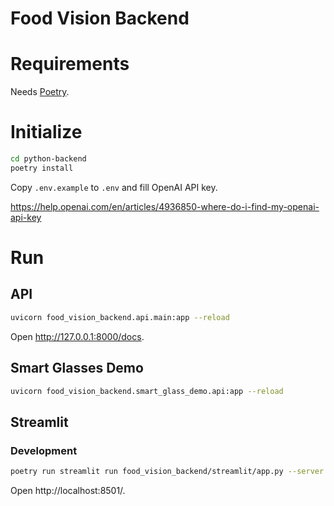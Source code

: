 # Food Vision Backend

# Requirements

Needs [Poetry](https://python-poetry.org).

# Initialize

```bash
cd python-backend
poetry install
```

Copy `.env.example` to `.env` and fill OpenAI API key.

https://help.openai.com/en/articles/4936850-where-do-i-find-my-openai-api-key

# Run

## API

```bash
uvicorn food_vision_backend.api.main:app --reload
```

Open http://127.0.0.1:8000/docs.

## Smart Glasses Demo

```bash
uvicorn food_vision_backend.smart_glass_demo.api:app --reload
```

## Streamlit

### Development

```bash
poetry run streamlit run food_vision_backend/streamlit/app.py --server.headless true --server.runOnSave true
```

Open http://localhost:8501/.
